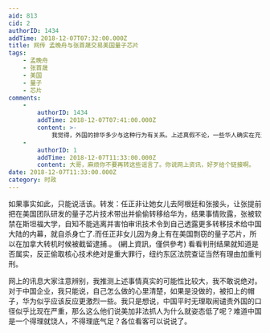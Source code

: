 ```yaml
---
aid: 813
cid: 2
authorID: 1434
addTime: 2018-12-07T07:32:00.000Z
title: 网传 孟晚舟与张首晟交易美国量子芯片
tags:
    - 孟晚舟
    - 张首晟
    - 美国
    - 量子
    - 芯片
comments:
    -
        authorID: 1434
        addTime: 2018-12-07T07:41:00.000Z
        content: >-
            我觉得，外国的排华多少与这种行为有关系。上述真假不论，一些华人确实在充当大陆代理人做一些事情，这当然会导致移民身份遭到排斥，全世界各地的各国移民，我猜没有像华人一样为祖籍国效力不惜搭上自己生命的，看起来华人似乎毫不在乎自己居住国这个新祖国的利益，拼命帮一个你或是你祖先当初逃出来的国家做非法事情。由此可见，排华是不然的。他们作为移民毫不管国家利益，甚至还出卖，这怎么让当地人接受你？我看如果有某些华人再胡作非为，会让华人在外国的地位越发低微，有可能无法享受国民全部权益。有关领域华人不可进入，就是因为一些华人充当中国代理人。
    -
        authorID: 1
        addTime: 2018-12-07T11:33:00.000Z
        content: 大哥，麻烦你不要再转这些谣言了。你说网上资讯，好歹给个链接啊。
date: 2018-12-07T11:33:00.000Z
category: 时政
---
```


如果事实如此，只能说活该。转发：任正非让她女儿去阿根廷和张接头，让张提前把在美国团队研发的量子芯片技术带出并偷偷转移给华为，结果事情败露，张被软禁在斯坦福大学，自知不能逃离并害怕审讯技术令到自己透露更多转移技术给中国大陆的内幕，就自杀身亡了.而任正非女儿因为身上有在美国剽窃的量子芯片，所以在加拿大转机时候被截留逮捕.。 (網上資訊，僅供參考) 看看判刑结果就知道是否属实，反正偷取核心技术绝对是重大罪行，纽约东区法院查证当然有理由加重判刑。

网上的讯息大家注意辨别，我推测上述事情真实的可能性比较大，我不敢说绝对。对于中国企业，我只能说，自己怎么做的心里清楚，如果是没做的，被扣上的帽子，华为似乎应该反应更激烈一些。我只是想说，中国平时无理取闹谴责外国的口径似乎比现在严重，那么这么他们说美加非法抓人为什么就姿态低了呢？难道中国是一个得理就饶人，不得理底气足？各位看客可以说说了。
